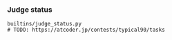 ### Judge status
```
builtins/judge_status.py
# TODO: https://atcoder.jp/contests/typical90/tasks
```
